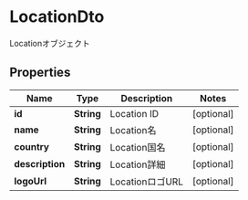 

# LocationDto

Locationオブジェクト
## Properties

Name | Type | Description | Notes
------------ | ------------- | ------------- | -------------
**id** | **String** | Location ID |  [optional]
**name** | **String** | Location名 |  [optional]
**country** | **String** | Location国名 |  [optional]
**description** | **String** | Location詳細 |  [optional]
**logoUrl** | **String** | LocationロゴURL |  [optional]



